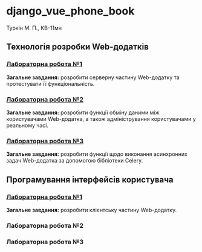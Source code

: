 # django_vue_phone_book

Туркін М. П., КВ-11мн

## Технологія розробки Web-додатків
### [Лабораторна робота №1](https://docs.google.com/document/d/1uaVk0PjKpxLUcF0JX5VL9ZkAUqibv7yz1pdxd3MvAVA/edit?usp=sharing)
**Загальне завдання:** розробити серверну частину Web-додатку та протестувати її функціональність.

### [Лабораторна робота №2](https://docs.google.com/document/d/1NI1jqSqoUW77iovjXNLOGax061RzgZtReF-unlKaS6s/edit?usp=sharing)
**Загальне завдання:** розробити функції обміну даними між користувачами Web-додатка, а також адміністрування користувачами у реальному часі.

### [Лабораторна робота №3](https://docs.google.com/document/d/1Juf-QjhRY64Lla20zxNOyrwSUQPN5DOOIcXUvxTKKJ4/edit?usp=sharing)
**Загальне завдання:** розробити функції щодо виконання асинхронних задач Web-додатка за допомогою бібліотеки Celery. 

## Програмування інтерфейсів користувача
### [Лабораторна робота №1](https://docs.google.com/document/d/1ruWMvyN1R3lV7Py5JjYJRC3f93Fw5orgHrrcUUGLe0M/edit?usp=sharing)
**Загальне завдання:** розробити клієнтську частину Web-додатку.

### Лабораторна робота №2

### Лабораторна робота №3
